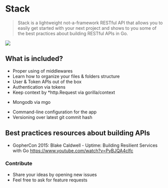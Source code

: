 # Stack
> Stack is a lightweight not-a-framework RESTful API that allows you to easily get started with your next project and shows to you some of the best practices about building RESTful APIs in Go.

![](https://cdn.rawgit.com/ilgooz/stack/master/logo.jpg)

## What is included?
* Proper using of middlewares
* Learn how to organize your files & folders structure
* User & Token APIs out of the box
* Authentication via tokens
* Keep context by *http.Request via gorilla/context
- Mongodb via mgo
* Command-line configuration for the app
* Versioning over latest git commit hash

## Best practices resources about building APIs
* GopherCon 2015: Blake Caldwell - Uptime: Building Resilient Services with Go https://www.youtube.com/watch?v=PyBJQA4clfc

### Contribute
* Share your ideas by opening new issues
* Feel free to ask for feature requests
